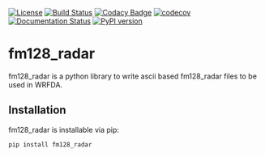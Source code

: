 [![License](https://img.shields.io/badge/License-Apache%202.0-blue.svg)](https://opensource.org/licenses/Apache-2.0)
[![Build Status](https://travis-ci.org/ERA-URBAN/fm128_radar.svg?branch=master)](https://travis-ci.org/ERA-URBAN/fm128_radar)
[![Codacy Badge](https://api.codacy.com/project/badge/Grade/a496606d550e4bbf9a3a4fd8ee3e2ece)](https://www.codacy.com/app/rvanharen/fm128_radar?utm_source=github.com&amp;utm_medium=referral&amp;utm_content=ERA-URBAN/fm128_radar&amp;utm_campaign=Badge_Grade)
[![codecov](https://codecov.io/gh/ERA-URBAN/fm128_radar/branch/master/graph/badge.svg)](https://codecov.io/gh/ERA-URBAN/fm128_radar)
[![Documentation Status](https://readthedocs.org/projects/fm128-radar/badge/?version=latest)](https://fm128-radar.readthedocs.io/en/latest/?badge=latest)
[![PyPI version](https://badge.fury.io/py/fm128_radar.svg)](https://badge.fury.io/py/fm128_radar)

# fm128_radar

fm128_radar is a python library to write ascii based fm128_radar files to be used in WRFDA.

## Installation

fm128_radar is installable via pip:
```
pip install fm128_radar
```
